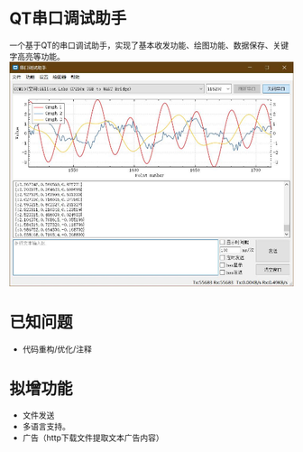 # QT串口调试助手
  一个基于QT的串口调试助手，实现了基本收发功能、绘图功能、数据保存、关键字高亮等功能。
![mainwindow](mainwindow.jpg)

# 已知问题
  - 代码重构/优化/注释

# 拟增功能
  - 文件发送
  - 多语言支持。
  - 广告（http下载文件提取文本广告内容）